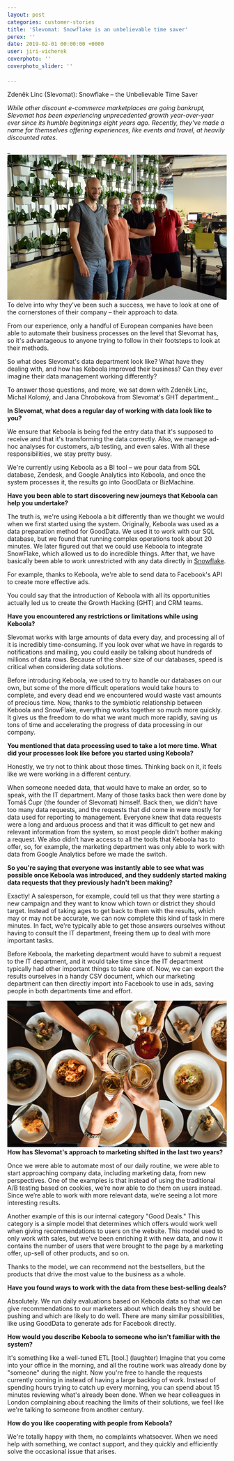 ```yaml
---
layout: post
categories: customer-stories
title: 'Slevomat: Snowflake is an unbelievable time saver'
perex: ''
date: 2019-02-01 00:00:00 +0000
user: jiri-vicherek
coverphoto: ''
coverphoto_slider: ''

---
```

Zdeněk Linc (Slevomat): Snowflake – the Unbelievable Time Saver

_While other discount e-commerce marketplaces are going bankrupt, Slevomat has been experiencing unprecedented growth year-over-year ever since its humble beginnings eight years ago. Recently, they've made a name for themselves offering experiences, like events and travel, at heavily discounted rates._

_  
![](/uploads/Slevomat_1.jpeg)  
To delve into why they've been such a success, we have to look at one of the cornerstones of their company – their approach to data.  
  
From our experience, only a handful of European companies have been able to automate their business processes on the level that Slevomat has, so it's advantageous to anyone trying to follow in their footsteps to look at their methods.  
  
So what does Slevomat's data department look like? What have they dealing with, and how has Keboola improved their business? Can they ever imagine their data management working differently?  
  
To answer those questions, and more, we sat down with Zdeněk Linc, Michal Kolomý, and Jana Chroboková from Slevomat's GHT department._

**In Slevomat, what does a regular day of working with data look like to you?**

We ensure that Keboola is being fed the entry data that it's supposed to receive and that it's transforming the data correctly. Also, we manage ad-hoc analyses for customers, a/b testing, and even sales. With all these responsibilities, we stay pretty busy. 

We're currently using Keboola as a BI tool – we pour data from SQL database, Zendesk, and Google Analytics into Keboola, and once the system processes it, the results go into GoodData or BizMachine.

  
**Have you been able to start discovering new journeys that Keboola can help you undertake?**

The truth is, we're using Keboola a bit differently than we thought we would when we first started using the system. Originally, Keboola was used as a data preparation method for GoodData. We used it to work with our SQL database, but we found that running complex operations took about 20 minutes. We later figured out that we could use Keboola to integrate SnowFlake, which allowed us to do incredible things. After that, we have basically been able to work unrestricted with any data directly in [Snowflake](https://snowflake.com).

For example, thanks to Keboola, we're able to send data to Facebook's API to create more effective ads.

You could say that the introduction of Keboola with all its opportunities actually led us to create the Growth Hacking (GHT) and CRM teams.

**Have you encountered any restrictions or limitations while using Keboola?**

Slevomat works with large amounts of data every day, and processing all of it is incredibly time-consuming. If you look over what we have in regards to notifications and mailing, you could easily be talking about hundreds of millions of data rows. Because of the sheer size of our databases, speed is critical when considering data solutions.

Before introducing Keboola, we used to try to handle our databases on our own, but some of the more difficult operations would take hours to complete, and every dead end we encountered would waste vast amounts of precious time. Now, thanks to the symbiotic relationship between Keboola and SnowFlake, everything works together so much more quickly. It gives us the freedom to do what we want much more rapidly, saving us tons of time and accelerating the progress of data processing in our company.

  
**You mentioned that data processing used to take a lot more time. What did your processes look like before you started using Keboola?**

Honestly, we try not to think about those times. Thinking back on it, it feels like we were working in a different century.

When someone needed data, that would have to make an order, so to speak, with the IT department. Many of those tasks back then were done by Tomáš Čupr (the founder of Slevomat) himself. Back then, we didn't have too many data requests, and the requests that did come in were mostly for data used for reporting to management. Everyone knew that data requests were a long and arduous process and that it was difficult to get new and relevant information from the system, so most people didn't bother making a request. We also didn't have access to all the tools that Keboola has to offer, so, for example, the marketing department was only able to work with data from Google Analytics before we made the switch.

**So you're saying that everyone was instantly able to see what was possible once Keboola was introduced, and they suddenly started making data requests that they previously hadn't been making?**

Exactly! A salesperson, for example, could tell us that they were starting a new campaign and they want to know which town or district they should target. Instead of taking ages to get back to them with the results, which may or may not be accurate, we can now complete this kind of task in mere minutes. In fact, we're typically able to get those answers ourselves without having to consult the IT department, freeing them up to deal with more important tasks.

Before Keboola, the marketing department would have to submit a request to the IT department, and it would take time since the IT department typically had other important things to take care of. Now, we can export the results ourselves in a handy CSV document, which our marketing department can then directly import into Facebook to use in ads, saving people in both departments time and effort.

**![](/uploads/Slevomat_2.jpeg)How has Slevomat's approach to marketing shifted in the last two years?**

Once we were able to automate most of our daily routine, we were able to start approaching company data, including marketing data, from new perspectives. One of the examples is that instead of using the traditional A/B testing based on cookies, we’re now able to do them on users instead. Since we’re able to work with more relevant data, we’re seeing a lot more interesting results.

Another example of this is our internal category "Good Deals." This category is a simple model that determines which offers would work well when giving recommendations to users on the website. This model used to only work with sales, but we've been enriching it with new data, and now it contains the number of users that were brought to the page by a marketing offer, up-sell of other products, and so on.

Thanks to the model, we can recommend not the bestsellers, but the products that drive the most value to the business as a whole.

**Have you found ways to work with the data from these best-selling deals?** 

Absolutely. We run daily evaluations based on Keboola data so that we can give recommendations to our marketers about which deals they should be pushing and which are likely to do well. There are many similar possibilities, like using GoodData to generate ads for Facebook directly.

**How would you describe Keboola to someone who isn't familiar with the system?**

It's something like a well-tuned ETL \[tool.\] (laughter) Imagine that you come into your office in the morning, and all the routine work was already done by "someone" during the night. Now you're free to handle the requests currently coming in instead of having a large backlog of work. Instead of spending hours trying to catch up every morning, you can spend about 15 minutes reviewing what's already been done. When we hear colleagues in London complaining about reaching the limits of their solutions, we feel like we're talking to someone from another century.

**How do you like cooperating with people from Keboola?**

We're totally happy with them, no complaints whatsoever. When we need help with something, we contact support, and they quickly and efficiently solve the occasional issue that arises.